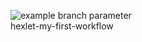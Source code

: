 ![example branch parameter](https://github.com/github/docs/actions/workflows/main.yml/badge.svg?branch=feature-1)
<br/> 
hexlet-my-first-workflow
